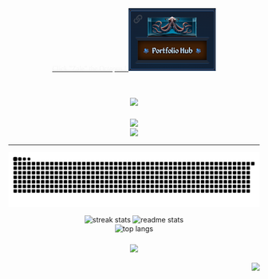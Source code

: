  
 


  
 
  
  
  <div align="center" >
 <a href="https://resume-hub.mybabb.com">
  <span class="spanner" style="font-family: 'Georgia', serif; color: whitesmoke  "> Click "Zale" the Octopus !</span>
 
   <img src='./OctoWithStand2.png' width='175px' >
  </a> 
 </div> 
  
  




   
   <h1 align="center">
    <img src="https://readme-typing-svg.herokuapp.com/?font=Righteous&size=35&center=true&vCenter=true&width=500&height=70&duration=4000&lines=Front+End+Web+Developer;React,+Tailwind,+JavaScript;+Greetings!+👋;+I'm+Brett+Baker+!" />
</h1>

 

 
<div align="center">
    <img src="https://skillicons.dev/icons?i=html,css,tailwind,javascript,react,vite,firebase " />
    <br>
    <img src="https://skillicons.dev/icons?i=vscode,git,github,ai,ps,xd,figma" />
    
   
<hr/>

 

<div align="center">
 
  
  <img alt="snake eating my contributions" src="https://raw.githubusercontent.com/mybabb/mybabb/output/github-contribution-grid-snake.svg" 
    />
</div>

 

 
<div align=center>
  <img width=390 src="https://streak-stats.demolab.com/?user=mybabb&theme=react&border_radius=10" alt="streak stats"/>

   <img width=390 src="https://github-readme-stats.vercel.app/api?username=mybabb&count_private=true&show_icons=true&theme=react&rank_icon=github&border_radius=10" alt="readme stats" />
  
  <br/>
  <img width=325 align="center" src="https://github-readme-stats.vercel.app/api/top-langs/?username=mybabb&hide=HTML&langs_count=8&layout=compact&theme=react&border_radius=10&size_weight=0.5&count_weight=0.5&exclude_repo=github-readme-stats" alt="top langs" />
</div>  

 

 


<h3 align="center">
    <img src="https://readme-typing-svg.herokuapp.com/?font=Righteous&size=35&center=true&vCenter=true&width=500&height=70&duration=4000&lines=Thanks+For+Visiting👋;+Let's+Do+Some+Code!;" />
</h3>

<img align="right" src="https://visitor-badge.laobi.icu/badge?page_id=mybabb.testreadmeconstruction" />
 




